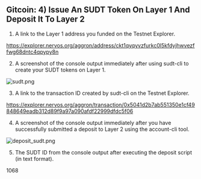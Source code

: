 ## Gitcoin: 4) Issue An SUDT Token On Layer 1 And Deposit It To Layer 2

1. A link to the Layer 1 address you funded on the Testnet Explorer.

https://explorer.nervos.org/aggron/address/ckt1qyqyvzfurkc0l5kfdyjhwvezffwg68dntc4qpypy8n

2. A screenshot of the console output immediately after using sudt-cli to create your SUDT tokens on Layer 1.

![sudt.png](https://github.com/long-blade/Hackathon-Nervos/tree/main/task4/sudt.png?raw=true)

3. A link to the transaction ID created by sudt-cli on the Testnet Explorer.

https://explorer.nervos.org/aggron/transaction/0x5041d2b7ab551350e1cf49848649eadb312d89f9a97a090afdf22999dfdc5f06

4. A screenshot of the console output immediately after you have successfully submitted a deposit to Layer 2 using the account-cli tool.

![deposit_sudt.png](https://github.com/long-blade/Hackathon-Nervos/tree/main/task4/deposit_sudt.png?raw=true)


5. The SUDT ID from the console output after executing the deposit script (in text format).

1068

